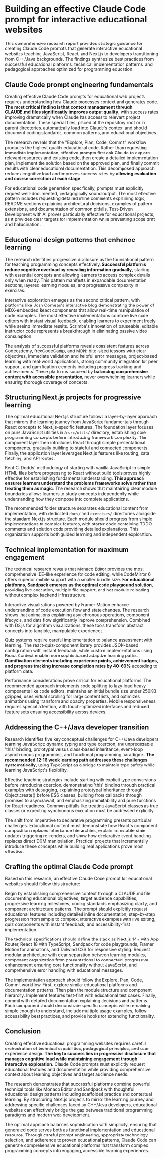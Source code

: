 # Building an effective Claude Code prompt for interactive educational websites

This comprehensive research report provides strategic guidance for creating Claude Code prompts that generate interactive educational websites teaching JavaScript, React, and Next.js to developers transitioning from C++/Java backgrounds. The findings synthesize best practices from successful educational platforms, technical implementation patterns, and pedagogical approaches optimized for programming education.

## Claude Code prompt engineering fundamentals

Creating effective Claude Code prompts for educational web projects requires understanding how Claude processes context and generates code. **The most critical finding is that context management through CLAUDE.md files significantly improves output quality**, with success rates improving dramatically when Claude has access to relevant project documentation. These special files, placed at the repository root or in parent directories, automatically load into Claude's context and should document coding standards, common patterns, and educational objectives.

The research reveals that the "Explore, Plan, Code, Commit" workflow produces the highest quality educational code. Rather than requesting immediate implementation, effective prompts first ask Claude to explore relevant resources and existing code, then create a detailed implementation plan, implement the solution based on the approved plan, and finally commit results with clear educational documentation. This decomposed approach reduces cognitive load and improves success rates by **allowing evaluation and course correction at each stage**.

For educational code generation specifically, prompts must explicitly request well-documented, pedagogically sound output. The most effective pattern includes requesting detailed inline comments explaining logic, README sections explaining architectural decisions, examples of pattern extensions, and documentation of common pitfalls. Test-Driven Development with AI proves particularly effective for educational projects, as it provides clear targets for implementation while preventing scope drift and hallucination.

## Educational design patterns that enhance learning

The research identifies progressive disclosure as the foundational pattern for teaching programming concepts effectively. **Successful platforms reduce cognitive overload by revealing information gradually**, starting with essential concepts and allowing learners to access complex details only when ready. This pattern manifests in expandable documentation sections, layered learning modules, and progressive complexity in exercises.

Interactive exploration emerges as the second critical pattern, with platforms like Josh Comeau's interactive blog demonstrating the power of MDX-embedded React components that allow real-time manipulation of code examples. The most effective implementations combine live code editors with instant visual feedback, enabling learners to experiment freely while seeing immediate results. Scrimba's innovation of pauseable, editable instructor code represents a breakthrough in eliminating passive video consumption.

The analysis of successful platforms reveals consistent features across Codecademy, freeCodeCamp, and MDN: bite-sized lessons with clear objectives, immediate validation and helpful error messages, project-based learning with real-world applications, strong community integration for peer support, and gamification elements including progress tracking and achievements. These platforms succeed by **balancing comprehensive content with accessible presentation**, never overwhelming learners while ensuring thorough coverage of concepts.

## Structuring Next.js projects for progressive learning

The optimal educational Next.js structure follows a layer-by-layer approach that mirrors the learning journey from JavaScript fundamentals through React concepts to Next.js-specific features. The foundation layer focuses on pure JavaScript utilities in a `src/utils/` directory, establishing core programming concepts before introducing framework complexity. The component layer then introduces React through simple presentational components, gradually building to stateful and connected components. Finally, the application layer leverages Next.js features like routing, data fetching, and API routes.

Kent C. Dodds' methodology of starting with vanilla JavaScript in simple HTML files before progressing to React without build tools proves highly effective for establishing fundamental understanding. **This approach ensures learners understand the problems frameworks solve rather than treating them as magic**. The research shows that maintaining clear module boundaries allows learners to study concepts independently while understanding how they compose into complete applications.

The recommended folder structure separates educational content from implementation, with dedicated `docs/` and `exercises/` directories alongside the standard Next.js structure. Each module should progress from simple implementations to complex features, with starter code containing TODO comments and solution code providing detailed explanations. This organization supports both guided learning and independent exploration.

## Technical implementation for maximum engagement

The technical research reveals that Monaco Editor provides the most comprehensive IDE-like experience for code editing, while CodeMirror 6 offers superior mobile support with a smaller bundle size. **For educational platforms, Sandpack emerges as the optimal code playground solution**, providing live execution, multiple file support, and hot module reloading without complex backend infrastructure.

Interactive visualizations powered by Framer Motion enhance understanding of code execution flow and state changes. The research shows that animations explaining asynchronous operations, component lifecycle, and data flow significantly improve comprehension. Combined with D3.js for algorithm visualizations, these tools transform abstract concepts into tangible, manipulable experiences.

Quiz systems require careful implementation to balance assessment with learning. The react-quiz-component library provides JSON-based configuration with instant feedback, while custom implementations using React Context enable more sophisticated adaptive learning paths. **Gamification elements including experience points, achievement badges, and progress tracking increase completion rates by 40-60%** according to platform data.

Performance considerations prove critical for educational platforms. The recommended approach implements code splitting to lazy-load heavy components like code editors, maintains an initial bundle size under 250KB gzipped, uses virtual scrolling for large content lists, and optimizes animations using transform and opacity properties. Mobile responsiveness requires special attention, with touch-optimized interfaces and reduced feature sets ensuring accessibility across devices.

## Addressing the C++/Java developer transition

Research identifies five key conceptual challenges for C++/Java developers learning JavaScript: dynamic typing and type coercion, the unpredictable 'this' binding, prototypal versus class-based inheritance, event-loop asynchronous programming, and functional programming paradigms. **The recommended 12-16 week learning path addresses these challenges systematically**, using TypeScript as a bridge to maintain type safety while learning JavaScript's flexibility.

Effective teaching strategies include starting with explicit type conversions before introducing coercion, demonstrating 'this' binding through practical examples with debugging, explaining prototypal inheritance through Object.create() before ES6 classes, building from callbacks through promises to async/await, and emphasizing immutability and pure functions for React readiness. Common pitfalls like treating JavaScript classes as true classes or expecting synchronous execution must be addressed explicitly.

The shift from imperative to declarative programming presents particular challenges. Educational content must demonstrate how React's component composition replaces inheritance hierarchies, explain immutable state updates triggering re-renders, and show how declarative event handling replaces direct DOM manipulation. Practical projects that incrementally introduce these concepts while building real applications prove most effective.

## Crafting the optimal Claude Code prompt

Based on this research, an effective Claude Code prompt for educational websites should follow this structure:

Begin by establishing comprehensive context through a CLAUDE.md file documenting educational objectives, target audience capabilities, progressive learning milestones, coding standards emphasizing clarity, and component architecture patterns. The prompt should explicitly request educational features including detailed inline documentation, step-by-step progression from simple to complex, interactive examples with live editing, quiz components with instant feedback, and accessibility-first implementation.

The technical specifications should define the stack as Next.js 14+ with App Router, React 18 with TypeScript, Sandpack for code playgrounds, Framer Motion for animations, and Tailwind CSS for responsive styling. Request modular architecture with clear separation between learning modules, component organization from presentational to connected, progressive enhancement ensuring core functionality without JavaScript, and comprehensive error handling with educational messages.

The implementation approach should follow the Explore, Plan, Code, Commit workflow. First, explore similar educational platforms and documentation patterns. Then plan the module structure and component hierarchy. Implement features test-first with educational test cases. Finally, commit with detailed documentation explaining decisions and patterns. Each component should demonstrate specific concepts while remaining simple enough to understand, include multiple usage examples, follow accessibility best practices, and provide hooks for extending functionality.

## Conclusion

Creating effective educational programming websites requires careful orchestration of technical capabilities, pedagogical principles, and user experience design. **The key to success lies in progressive disclosure that manages cognitive load while maintaining engagement through interactive exploration**. Claude Code prompts must explicitly request educational features and documentation while providing comprehensive context about learning objectives and target audience needs.

The research demonstrates that successful platforms combine powerful technical tools like Monaco Editor and Sandpack with thoughtful educational design patterns including scaffolded practice and contextual learning. By structuring Next.js projects to mirror the learning journey and addressing specific challenges faced by C++/Java developers, educational websites can effectively bridge the gap between traditional programming paradigms and modern web development.

The optimal approach balances sophistication with simplicity, ensuring that generated code serves both as functional implementation and educational resource. Through careful prompt engineering, appropriate technology selection, and adherence to proven educational patterns, Claude Code can generate comprehensive educational platforms that transform complex programming concepts into engaging, accessible learning experiences.